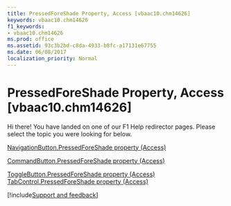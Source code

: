 ```yaml
---
title: PressedForeShade Property, Access [vbaac10.chm14626]
keywords: vbaac10.chm14626
f1_keywords:
- vbaac10.chm14626
ms.prod: office
ms.assetid: 93c3b2bd-c8da-4933-b8fc-a17131e67755
ms.date: 06/08/2017
localization_priority: Normal
---
```



# PressedForeShade Property, Access [vbaac10.chm14626]

Hi there! You have landed on one of our F1 Help redirector pages. Please select the topic you were looking for below.

[NavigationButton.PressedForeShade property (Access)](http://msdn.microsoft.com/library/5a086d71-d916-5b97-9e98-51f6394f3eaa%28Office.15%29.aspx)

[CommandButton.PressedForeShade property (Access)](http://msdn.microsoft.com/library/496e310e-b5eb-8e6a-7079-530126e71399%28Office.15%29.aspx)

[ToggleButton.PressedForeShade property (Access)](http://msdn.microsoft.com/library/9a6ddbd0-154d-6018-e8fd-8fa9bd916356%28Office.15%29.aspx)
[TabControl.PressedForeShade property (Access)](http://msdn.microsoft.com/library/ff4421d8-58aa-93a8-ab57-af686f1c44da%28Office.15%29.aspx)

[!include[Support and feedback](~/includes/feedback-boilerplate.md)]